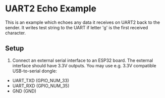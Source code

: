 # UART2 Echo Example

This is an example which echoes any data it receives on UART2 back to the sender.
It writes test string to the UART if letter 'g' is the first received character.

## Setup

1. Connect an external serial interface to an ESP32 board. The external interface should have 3.3V outputs. You may use e.g. 3.3V compatible USB-to-serial dongle:

  * UART_TXD  (GPIO_NUM_33)
  * UART_RXD  (GPIO_NUM_35)
  * GND       (GND)


